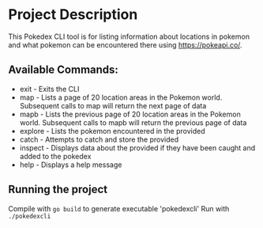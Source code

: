 # Project Description
This Pokedex CLI tool is for listing information about locations in pokemon and what pokemon can be encountered there using https://pokeapi.co/.

## Available Commands:
- exit - Exits the CLI
- map - Lists a page of 20 location areas in the Pokemon world. Subsequent calls to map will return the next page of data
- mapb - Lists the previous page of 20 location areas in the Pokemon world. Subsequent calls to mapb will return the previous page of data
- explore <location-area> - Lists the pokemon encountered in the provided <location-area>
- catch <pokemon> - Attempts to catch and store the provided <pokemon>
- inspect <pokemon> - Displays data about the provided <pokemon> if they have been caught and added to the pokedex
- help - Displays a help message

## Running the project
Compile with `go build` to generate executable 'pokedexcli'
Run with `./pokedexcli`
